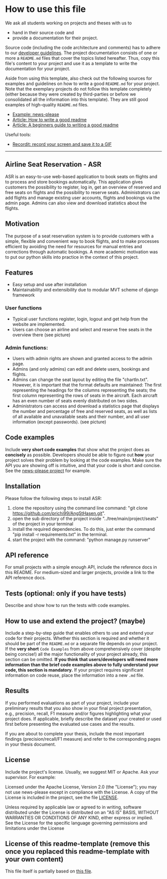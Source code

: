 #  How to use this file
We ask all students working on projects and theses with us to 
* hand in their source code and
* provide a documentation for their project. 

Source code (including the code architecture and comments) has to adhere to our [developer guidelines](https://isgroup.atlassian.net/wiki/spaces/STUD/pages/1409184/Developer+Guidelines). The project documentation consists of one or more a `README.md` files that cover the topics listed hereafter. Thus, copy this file's content to your project and use it as a template to write the documentation for your project.

Aside from using this template, also check out the following sources for examples and guidelines on how to write a good `README.md` for your project. Note that the exemplary projects do not follow this template completely (either because they were created by third-parties or before we consolidated all the information into this template). They are still good examples of high-quality `README.md` files.
* [Example: news-please](https://github.com/fhamborg/news-please/blob/master/README.md)
* [Article: How to write a good readme](https://bulldogjob.com/news/449-how-to-write-a-good-readme-for-your-github-project)
* [Article: A beginners guide to writing a good readme](https://medium.com/@meakaakka/a-beginners-guide-to-writing-a-kickass-readme-7ac01da88ab3)

Useful tools:
* [Recordit: record your screen and save it to a GIF](http://recordit.co/)
---
## Airline Seat Reservation - ASR
ASR is an easy-to-use web-based application to book seats on flights and to process and store bookings automatically. 
This application gives customers the possibility to register, log in, get an overview of reserved and free seats on flights and the possibility to reserve seats.
Administrators can add flights and manage existing user accounts, flights and bookings via the admin page. Admins can also view and download statistics about the flights.

## Motivation
The purpose of a seat reservation system is to provide customers with a simple, flexible and convenient way to book flights, and to make processes efficient by avoiding the need for resources for manual entries and corrections through automatic bookings.
A more academic motivation was to put our python skills into practice in the context of this project.
 
## Features
- Easy setup and use after installation
- Maintainability and extensibility due to modular MVT scheme of django framework

### User functions
- Typical user functions register, login, logout and get help from the website are implemented.
- Users can choose an airline and select and reserve free seats in the overview there
(see picture)

### Admin functions:
- Users with admin rights are shown and granted access to the admin page.
- Admins (and only admins) can edit and delete users, bookings and flights.
- Admins can change the seat layout by editing the file "chartIn.txt". 
However, it is important that the format defaults are maintained: The first representing the headings for the columns representing the seats; the first column representing the rows of seats in the aircraft. Each aircraft has an even number of seats evenly distributed on two sides.
- Administrators can access and download a statistics page that displays the number and percentage of free and reserved seats, as well as lists of all available and unavailable seats and their number, and all user information (except passwords).
(see picture)

## Code examples
Include **very short code examples** that show what the project does as **concisely** as possible. Developers should be able to figure out **how** your project solves their problem by looking at the code examples. Make sure the API you are showing off is intuitive, and that your code is short and concise. See the [news-please project](https://github.com/fhamborg/news-please/blob/master/README.md#use-within-your-own-code-as-a-library) for example.

## Installation
Please follow the following steps to install ASR:
1. clone the repository using the command line command: "git clone https://github.com/prichi99/AngStHasen.git".
2. open the sub directory of the project inside  "../tree/main/project/seats" of the project in your terminal
3. install the required dependencies. To do this, just enter the command "pip install -r requirements.txt" in the terminal.
4. start the project with the command: "python manage.py runserver"

## API reference
For small projects with a simple enough API, include the reference docs in this README. For medium-sized and larger projects, provide a link to the API reference docs.

## Tests (optional: only if you have tests)
Describe and show how to run the tests with code examples.

## How to use and extend the project? (maybe)
Include a step-by-step guide that enables others to use and extend your code for their projects. Whether this section is required and whether it should be part of the `README.md` or a separate file depends on your project. If the **very short** `Code Examples` from above comprehensively cover (despite being concise!) all the major functionality of your project already, this section can be omitted. **If you think that users/developers will need more information than the brief code examples above to fully understand your code, this section is mandatory.** If your project requires significant information on code reuse, place the information into a new `.md` file.

## Results
If you performed evaluations as part of your project, include your preliminary results that you also show in your final project presentation, e.g., precision, recall, F1 measure and/or figures highlighting what your project does. If applicable, briefly describe the dataset your created or used first before presenting the evaluated use cases and the results.

If you are about to complete your thesis, include the most important findings (precision/recall/F1 measure) and refer to the corresponding pages in your thesis document.

## License
Include the project's license. Usually, we suggest MIT or Apache. Ask your supervisor. For example:

Licensed under the Apache License, Version 2.0 (the "License"); you may not use news-please except in compliance with the License. A copy of the License is included in the project, see the file [LICENSE](LICENSE).

Unless required by applicable law or agreed to in writing, software distributed under the License is distributed on an "AS IS" BASIS, WITHOUT WARRANTIES OR CONDITIONS OF ANY KIND, either express or implied. See the License for the specific language governing permissions and limitations under the License

## License of this readme-template (remove this once you replaced this readme-template with your own content)
This file itself is partially based on [this file](https://gist.github.com/sujinleeme/ec1f50bb0b6081a0adcf9dd84f4e6271).
